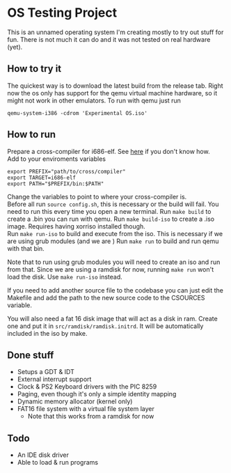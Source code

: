 # OS Testing Project
This is an unnamed operating system I'm creating mostly to try out stuff for fun.
There is not much it can do and it was not tested on real hardware (yet).

## How to try it
The quickest way is to download the latest build from the release tab. Right now the os 
only has support for the qemu virtual machine hardware, so it might not work in other emulators.
To run with qemu just run

    qemu-system-i386 -cdrom 'Experimental OS.iso'

## How to run
Prepare a cross-compiler for i686-elf. See [here](https://wiki.osdev.org/GCC_Cross-Compiler) if you don't know how.  
Add to your enviroments variables

    export PREFIX="path/to/cross/compiler"
    export TARGET=i686-elf
    export PATH="$PREFIX/bin:$PATH"

Change the variables to point to where your cross-compiler is.  
Before all run `source config.sh`, this is necessary or the build will fail. 
You need to run this every time you open a new terminal. 
Run `make build` to create a .bin you can run with qemu.
Run `make build-iso` to create a .iso image. Requires having xorriso installed though.   
Run `make run-iso` to build and execute from the iso. This is necessary if we are using grub modules (and we are )
Run `make run` to build and run qemu with that bin.   

Note that to run using grub modules you will need to create an iso and run from that. Since we are using a 
ramdisk for now, running `make run` won't load the disk. Use `make run-iso` instead.

If you need to add another source file to the codebase you can just edit the Makefile and add the path to the new 
source code to the CSOURCES variable. 

You will also need a fat 16 disk image that will act as a disk in ram. Create one and put it in `src/ramdisk/ramdisk.initrd`. It will be automatically included in the iso by make. 

## Done stuff
- Setups a GDT & IDT
- External interrupt support
- Clock & PS2 Keyboard drivers with the PIC 8259
- Paging, even though it's only a simple identity mapping
- Dynamic memory allocator (kernel only)
- FAT16 file system with a virtual file system layer
    - Note that this works from a ramdisk for now

## Todo
- An IDE disk driver
- Able to load & run programs